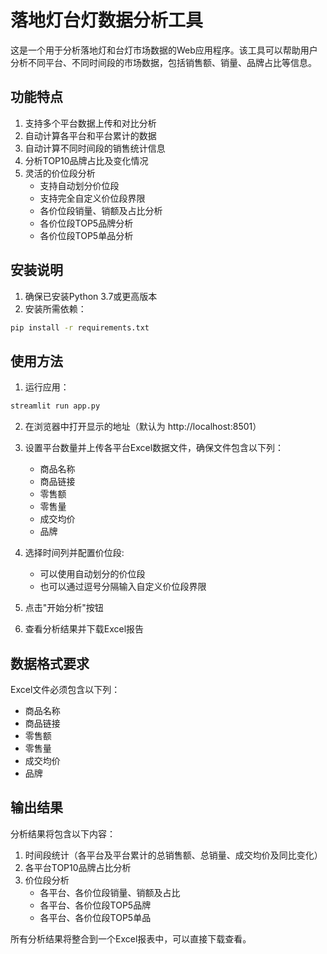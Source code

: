 # 落地灯台灯数据分析工具

这是一个用于分析落地灯和台灯市场数据的Web应用程序。该工具可以帮助用户分析不同平台、不同时间段的市场数据，包括销售额、销量、品牌占比等信息。

## 功能特点

1. 支持多个平台数据上传和对比分析
2. 自动计算各平台和平台累计的数据
3. 自动计算不同时间段的销售统计信息
4. 分析TOP10品牌占比及变化情况
5. 灵活的价位段分析
   - 支持自动划分价位段
   - 支持完全自定义价位段界限
   - 各价位段销量、销额及占比分析
   - 各价位段TOP5品牌分析
   - 各价位段TOP5单品分析

## 安装说明

1. 确保已安装Python 3.7或更高版本
2. 安装所需依赖：
```bash
pip install -r requirements.txt
```

## 使用方法

1. 运行应用：
```bash
streamlit run app.py
```

2. 在浏览器中打开显示的地址（默认为 http://localhost:8501）

3. 设置平台数量并上传各平台Excel数据文件，确保文件包含以下列：
   - 商品名称
   - 商品链接
   - 零售额
   - 零售量
   - 成交均价
   - 品牌

4. 选择时间列并配置价位段:
   - 可以使用自动划分的价位段
   - 也可以通过逗号分隔输入自定义价位段界限

5. 点击"开始分析"按钮

6. 查看分析结果并下载Excel报告

## 数据格式要求

Excel文件必须包含以下列：
- 商品名称
- 商品链接
- 零售额
- 零售量
- 成交均价
- 品牌

## 输出结果

分析结果将包含以下内容：
1. 时间段统计（各平台及平台累计的总销售额、总销量、成交均价及同比变化）
2. 各平台TOP10品牌占比分析
3. 价位段分析
   - 各平台、各价位段销量、销额及占比
   - 各平台、各价位段TOP5品牌
   - 各平台、各价位段TOP5单品

所有分析结果将整合到一个Excel报表中，可以直接下载查看。 